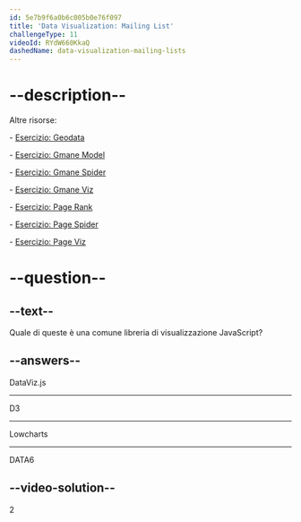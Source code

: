 ```yaml
---
id: 5e7b9f6a0b6c005b0e76f097
title: 'Data Visualization: Mailing List'
challengeType: 11
videoId: RYdW660KkaQ
dashedName: data-visualization-mailing-lists
---
```


# --description--

Altre risorse:

\- [Esercizio: Geodata](https://www.youtube.com/watch?v=KfhslNzopxo)

\- [Esercizio: Gmane Model](https://www.youtube.com/watch?v=wSpl1-7afAk)

\- [Esercizio: Gmane Spider](https://www.youtube.com/watch?v=H3w4lOFBUOI)

\- [Esercizio: Gmane Viz](https://www.youtube.com/watch?v=LRqVPMEXByw)

\- [Esercizio: Page Rank](https://www.youtube.com/watch?v=yFRAZBkBDBs)

\- [Esercizio: Page Spider](https://www.youtube.com/watch?v=sXedPQ_AnWA)

\- [Esercizio: Page Viz](https://www.youtube.com/watch?v=Fm0hpkxsZoo)

# --question--

## --text--

Quale di queste è una comune libreria di visualizzazione JavaScript?

## --answers--

DataViz.js

---

D3

---

Lowcharts

---

DATA6

## --video-solution--

2


